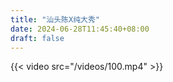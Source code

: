 ```yaml
---
title: "汕头陈X纯大秀"
date: 2024-06-28T11:45:40+08:00
draft: false
---
```

{{< video src="/videos/100.mp4" >}}
